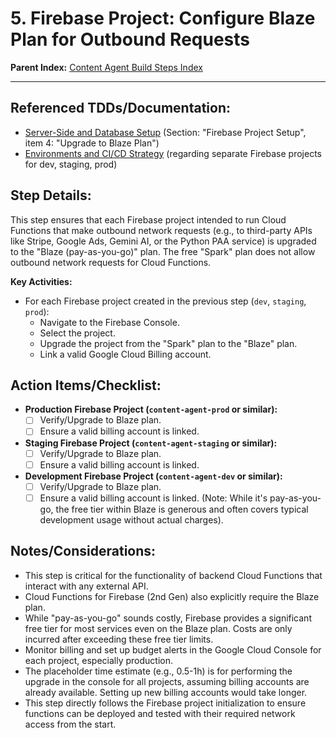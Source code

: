 # 5. Firebase Project: Configure Blaze Plan for Outbound Requests

**Parent Index:** [Content Agent Build Steps Index](index.md)

---

## Referenced TDDs/Documentation:
*   [Server-Side and Database Setup](../../jules/serverside-setup.md) (Section: "Firebase Project Setup", item 4: "Upgrade to Blaze Plan")
*   [Environments and CI/CD Strategy](../../jules/environments-and-cicd-strategy.md) (regarding separate Firebase projects for dev, staging, prod)

## Step Details:
This step ensures that each Firebase project intended to run Cloud Functions that make outbound network requests (e.g., to third-party APIs like Stripe, Google Ads, Gemini AI, or the Python PAA service) is upgraded to the "Blaze (pay-as-you-go)" plan. The free "Spark" plan does not allow outbound network requests for Cloud Functions.

**Key Activities:**
*   For each Firebase project created in the previous step (`dev`, `staging`, `prod`):
    *   Navigate to the Firebase Console.
    *   Select the project.
    *   Upgrade the project from the "Spark" plan to the "Blaze" plan.
    *   Link a valid Google Cloud Billing account.

## Action Items/Checklist:
*   **Production Firebase Project (`content-agent-prod` or similar):**
    *   [ ] Verify/Upgrade to Blaze plan.
    *   [ ] Ensure a valid billing account is linked.
*   **Staging Firebase Project (`content-agent-staging` or similar):**
    *   [ ] Verify/Upgrade to Blaze plan.
    *   [ ] Ensure a valid billing account is linked.
*   **Development Firebase Project (`content-agent-dev` or similar):**
    *   [ ] Verify/Upgrade to Blaze plan.
    *   [ ] Ensure a valid billing account is linked. (Note: While it's pay-as-you-go, the free tier within Blaze is generous and often covers typical development usage without actual charges).

## Notes/Considerations:
*   This step is critical for the functionality of backend Cloud Functions that interact with any external API.
*   Cloud Functions for Firebase (2nd Gen) also explicitly require the Blaze plan.
*   While "pay-as-you-go" sounds costly, Firebase provides a significant free tier for most services even on the Blaze plan. Costs are only incurred after exceeding these free tier limits.
*   Monitor billing and set up budget alerts in the Google Cloud Console for each project, especially production.
*   The placeholder time estimate (e.g., 0.5-1h) is for performing the upgrade in the console for all projects, assuming billing accounts are already available. Setting up new billing accounts would take longer.
*   This step directly follows the Firebase project initialization to ensure functions can be deployed and tested with their required network access from the start.

